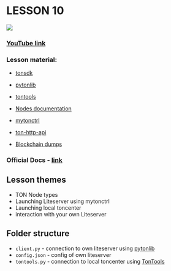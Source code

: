 # LESSON 10
[![](https://img.shields.io/badge/%F0%9F%92%8E-TON-grey)](https://ton.org)

### [YouTube link](https://www.youtube.com/watch?v=x4rG-aFOqNo)

### Lesson material:
* [tonsdk](https://github.com/tonfactory/tonsdk)
* [pytonlib](https://github.com/toncenter/pytonlib)
* [tontools](https://github.com/yungwine/TonTools)


* [Nodes documentation](https://docs.ton.org/participate/nodes/node-types)
* [mytonctrl](https://github.com/ton-blockchain/mytonctrl/)
* [ton-http-api](https://github.com/toncenter/ton-http-api/)
* [Blockchain dumps](https://dump.ton.org/)

### Official Docs - [link](https://docs.ton.org)

## Lesson themes
- TON Node types
- Launching Liteserver using mytonctrl
- Launching local toncenter 
- interaction with your own Liteserver 

## Folder structure
- `client.py` - connection to own liteserver using [pytonlib](https://github.com/toncenter/pytonlib) 
- `config.json` - config of own liteserver  
- `tontools.py` - connection to local toncenter using [TonTools](https://github.com/yungwine/TonTools)
